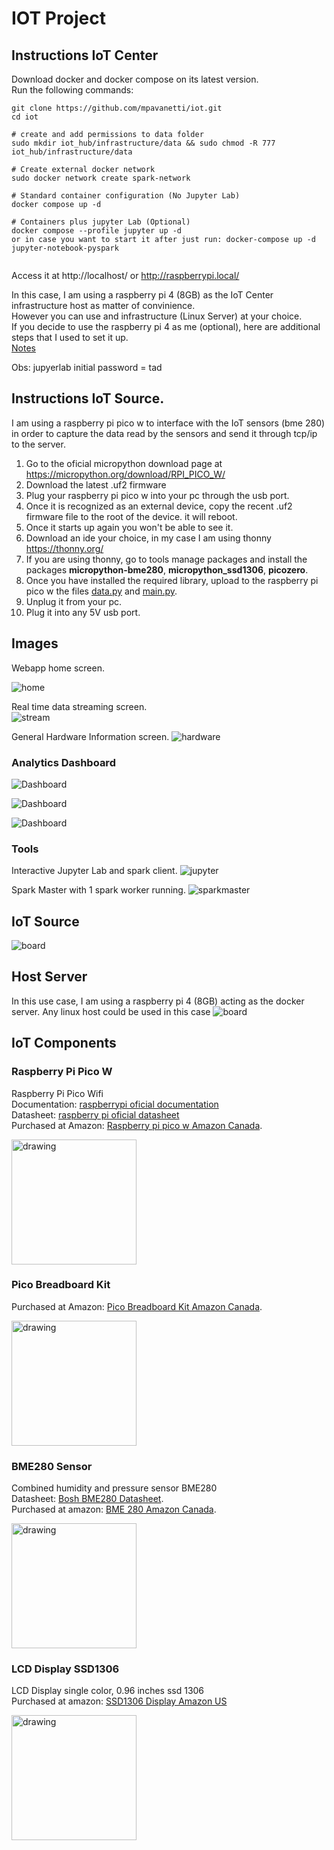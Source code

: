 # IOT Project


## Instructions IoT Center
Download docker and docker compose on its latest version.  
Run the following commands:
```
git clone https://github.com/mpavanetti/iot.git
cd iot

# create and add permissions to data folder
sudo mkdir iot_hub/infrastructure/data && sudo chmod -R 777 iot_hub/infrastructure/data

# Create external docker network
sudo docker network create spark-network

# Standard container configuration (No Jupyter Lab)
docker compose up -d 

# Containers plus jupyter Lab (Optional)
docker compose --profile jupyter up -d
or in case you want to start it after just run: docker-compose up -d jupyter-notebook-pyspark


```
  
Access it at http://localhost/  or http://raspberrypi.local/

In this case, I am using a raspberry pi 4 (8GB) as the IoT Center infrastructure host as matter of convinience.  
However you can use and infrastructure (Linux Server) at your choice.  
If you decide to use the raspberry pi 4 as me (optional), here are additional steps that I used to set it up.  
[Notes](iot_hub/infrastructure/README.md)  
  
Obs: jupyerlab initial password = tad
  
  
  
## Instructions IoT Source.
I am using a raspberry pi pico w to interface with the IoT sensors (bme 280) in order to capture the data read by the sensors and send it through tcp/ip to the server.  
1. Go to the oficial micropython download page at https://micropython.org/download/RPI_PICO_W/ 
2. Download the latest .uf2 firmware
3. Plug your raspberry pi pico w into your pc through the usb port.
4. Once it is recognized as an external device, copy the recent .uf2 firmware file to the root of the device. it will reboot.
5. Once it starts up again you won't be able to see it.
6. Download an ide your choice, in my case I am using thonny https://thonny.org/ 
7. If you are using thonny, go to tools manage packages and install the packages **micropython-bme280**, **micropython_ssd1306**, **picozero**.
8. Once you have installed the required library, upload to the raspberry pi pico w the files [data.py](iot_source/picow/data.py) and [main.py](iot_source/picow/main.py).
9. Unplug it from your pc.
10. Plug it into any 5V usb port.


## Images
Webapp home screen.  

![home](img/home.jpg)  
  
Real time data streaming screen.  
![stream](img/streaming.png)  
  
General Hardware Information screen.
![hardware](img/hardware.jpg)  

### Analytics Dashboard
![Dashboard](analytics/img/dash.jpg)  
  
![Dashboard](analytics/img/dash2.jpg)  
  
![Dashboard](analytics/img/dash3.jpg)
  
### Tools
Interactive Jupyter Lab and spark client.
![jupyter](img/jupyter.jpg)  

Spark Master with 1 spark worker running.
![sparkmaster](img/sparkmaster.jpg)  
  
## IoT Source
![board](img/board.jpg)
  
## Host Server
In this use case, I am using a raspberry pi 4 (8GB) acting as the docker server. Any linux host could be used in this case
![board](img/pi4.jpg)

## IoT Components

### Raspberry Pi Pico W
Raspberry Pi Pico Wifi  
Documentation: [raspberrypi oficial documentation](https://www.raspberrypi.com/documentation/microcontrollers/raspberry-pi-pico.html)  
Datasheet:  [raspberry pi oficial datasheet](https://datasheets.raspberrypi.com/picow/pico-w-datasheet.pdf?_gl=1*ciizzx*_ga*MjA3MTMyNTAyOC4xNjkzMTk2Njg0*_ga_22FD70LWDS*MTY5MzE5NjY4NC4xLjAuMTY5MzE5NjY4NC4wLjAuMA..)  
Purchased at Amazon: [Raspberry pi pico w Amazon Canada](https://www.amazon.ca/Freenove-Raspberry-Compatible-Pre-Soldered-Development/dp/B0BJ1PGZCX/ref=sr_1_2_sspa?crid=1A6CTHIL4FI77&keywords=raspberry%2Bpi%2Bpico%2Bw&qid=1693196600&sprefix=raspberry%2Bpi%2Bpico%2Bw%2Caps%2C140&sr=8-2-spons&sp_csd=d2lkZ2V0TmFtZT1zcF9hdGY&th=1).  

<img src="img/picow.jpg" alt="drawing" width="200"/>  
  

### Pico Breadboard Kit
Purchased at Amazon: [Pico Breadboard Kit Amazon Canada](https://www.amazon.ca/Freenove-Raspberry-Compatible-Pre-Soldered-Development/dp/B0BJ1PGZCX/ref=sr_1_2_sspa?crid=1A6CTHIL4FI77&keywords=raspberry%2Bpi%2Bpico%2Bw&qid=1693196600&sprefix=raspberry%2Bpi%2Bpico%2Bw%2Caps%2C140&sr=8-2-spons&sp_csd=d2lkZ2V0TmFtZT1zcF9hdGY&th=1).  

<img src="img/breadboard.jpg" alt="drawing" width="200"/>  

### BME280 Sensor
Combined humidity and pressure sensor BME280  
Datasheet: [Bosh BME280 Datasheet](https://www.bosch-sensortec.com/media/boschsensortec/downloads/datasheets/bst-bme280-ds002.pdf).  
Purchased at amazon: [BME 280 Amazon Canada](https://www.amazon.ca/Pre-Soldered-Atmospheric-Temperature-GY-BME280-3-3-MicroControllers/dp/B0BQFV883T/ref=sr_1_3?crid=1L7XEC6ZMGO0J&keywords=bme+280&qid=1693195924&sprefix=bme+280%2Caps%2C113&sr=8-3). 

<img src="img/bme280.jpg" alt="drawing" width="200"/>
  

### LCD Display SSD1306
LCD Display single color, 0.96 inches ssd 1306  
Purchased at amazon: [SSD1306 Display Amazon US](https://www.amazon.com/dp/B06XRBYJR8?ref=ppx_yo2ov_dt_b_product_details&th=1)

<img src="img/ssd1306.jpg" alt="drawing" width="200"/>